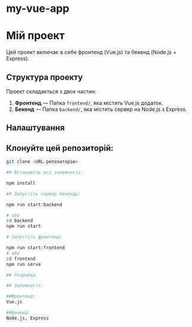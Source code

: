 # my-vue-app
# Мій проект

Цей проект включає в себе фронтенд (Vue.js) та бекенд (Node.js + Express).

## Структура проекту

Проект складається з двох частин:
1. **Фронтенд** — Папка `frontend/`, яка містить Vue.js додаток.
2. **Бекенд** — Папка `backend/`, яка містить сервер на Node.js з Express.

## Налаштування

## Клонуйте цей репозиторій:

   ```bash
   git clone <URL-репозиторію>

## Встановіть всі залежності:

npm install

## Запустіть сервер бекенду:

npm run start:backend

# або 
cd backend
npm run start

# Запустіть фронтенд:

npm run start:frontend
# або 
cd frontend
npm run serve

## Розробка

## Залежності:

##Фронтенд:
 Vue.js

##Бекенд: 
Node.js, Express
